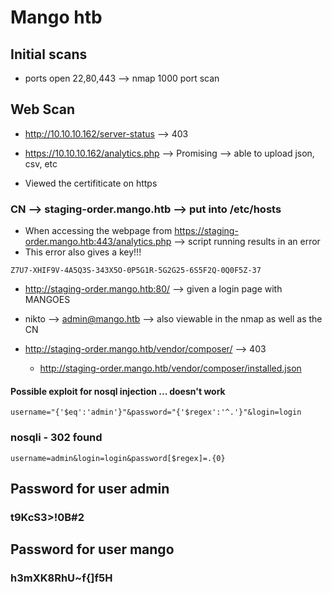 # Mango htb
## Initial scans
- ports open 22,80,443 --> nmap 1000 port scan

## Web Scan
- http://10.10.10.162/server-status --> 403

- https://10.10.10.162/analytics.php --> Promising --> able to upload json, csv, etc

- Viewed the certifiticate on https
### CN --> staging-order.mango.htb --> put into /etc/hosts
- When accessing the webpage from https://staging-order.mango.htb:443/analytics.php --> script running results in an error 
-  This error also gives a key!!!

```
Z7U7-XHIF9V-4A5Q3S-343X5O-0P5G1R-5G2G25-6S5F2Q-0Q0F5Z-37
```

- http://staging-order.mango.htb:80/ --> given a login page with MANGOES

- nikto --> admin@mango.htb --> also viewable in the nmap as well as the CN

- http://staging-order.mango.htb/vendor/composer/ --> 403
	* http://staging-order.mango.htb/vendor/composer/installed.json

#### Possible exploit for nosql injection ... doesn't work
```
username="{'$eq':'admin'}"&password="{'$regex':'^.'}"&login=login
```

### nosqli - 302 found
```
username=admin&login=login&password[$regex]=.{0}
```

## Password for user admin
### t9KcS3>!0B#2

## Password for user mango
### h3mXK8RhU~f{]f5H

